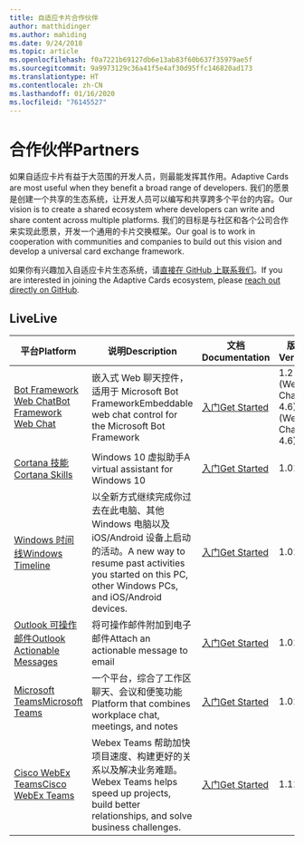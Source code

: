 ```yaml
---
title: 自适应卡片合作伙伴
author: matthidinger
ms.author: mahiding
ms.date: 9/24/2018
ms.topic: article
ms.openlocfilehash: f0a7221b69127db6e13ab83f60b637f35979ae5f
ms.sourcegitcommit: 9a9973129c36a41f5e4af30d95ffc146820ad173
ms.translationtype: HT
ms.contentlocale: zh-CN
ms.lasthandoff: 01/16/2020
ms.locfileid: "76145527"
---
```

# <a name="partners"></a><span data-ttu-id="e4d6b-102">合作伙伴</span><span class="sxs-lookup"><span data-stu-id="e4d6b-102">Partners</span></span> 

<span data-ttu-id="e4d6b-103">如果自适应卡片有益于大范围的开发人员，则最能发挥其作用。</span><span class="sxs-lookup"><span data-stu-id="e4d6b-103">Adaptive Cards are most useful when they benefit a broad range of developers.</span></span> <span data-ttu-id="e4d6b-104">我们的愿景是创建一个共享的生态系统，让开发人员可以编写和共享跨多个平台的内容。</span><span class="sxs-lookup"><span data-stu-id="e4d6b-104">Our vision is to create a shared ecosystem where developers can write and share content across multiple platforms.</span></span> <span data-ttu-id="e4d6b-105">我们的目标是与社区和各个公司合作来实现此愿景，开发一个通用的卡片交换框架。</span><span class="sxs-lookup"><span data-stu-id="e4d6b-105">Our goal is to work in cooperation with communities and companies to build out this vision and develop a universal card exchange framework.</span></span>

<span data-ttu-id="e4d6b-106">如果你有兴趣加入自适应卡片生态系统，请[直接在 GitHub 上联系我们](https://github.com/Microsoft/AdaptiveCards)。</span><span class="sxs-lookup"><span data-stu-id="e4d6b-106">If you are interested in joining the Adaptive Cards ecosystem, please [reach out directly on GitHub](https://github.com/Microsoft/AdaptiveCards).</span></span>

## <a name="live"></a><span data-ttu-id="e4d6b-107">Live</span><span class="sxs-lookup"><span data-stu-id="e4d6b-107">Live</span></span>

<span data-ttu-id="e4d6b-108">平台</span><span class="sxs-lookup"><span data-stu-id="e4d6b-108">Platform</span></span> | <span data-ttu-id="e4d6b-109">说明</span><span class="sxs-lookup"><span data-stu-id="e4d6b-109">Description</span></span> | <span data-ttu-id="e4d6b-110">文档</span><span class="sxs-lookup"><span data-stu-id="e4d6b-110">Documentation</span></span> | <span data-ttu-id="e4d6b-111">版本</span><span class="sxs-lookup"><span data-stu-id="e4d6b-111">Version</span></span>
---------|-------------|---------------|---------
[<span data-ttu-id="e4d6b-112">Bot Framework Web Chat</span><span class="sxs-lookup"><span data-stu-id="e4d6b-112">Bot Framework Web Chat</span></span>](https://github.com/Microsoft/BotFramework-WebChat)  | <span data-ttu-id="e4d6b-113">嵌入式 Web 聊天控件，适用于 Microsoft Bot Framework</span><span class="sxs-lookup"><span data-stu-id="e4d6b-113">Embeddable web chat control for the Microsoft Bot Framework</span></span> | [<span data-ttu-id="e4d6b-114">入门</span><span class="sxs-lookup"><span data-stu-id="e4d6b-114">Get Started</span></span>](https://docs.microsoft.com/adaptive-cards/get-started/bots) | <span data-ttu-id="e4d6b-115">1.2 (Web Chat 4.6)</span><span class="sxs-lookup"><span data-stu-id="e4d6b-115">1.2 (Web Chat 4.6)</span></span>
[<span data-ttu-id="e4d6b-116">Cortana 技能</span><span class="sxs-lookup"><span data-stu-id="e4d6b-116">Cortana Skills</span></span>](https://docs.microsoft.com/cortana/skills/adaptive-cards) | <span data-ttu-id="e4d6b-117">Windows 10 虚拟助手</span><span class="sxs-lookup"><span data-stu-id="e4d6b-117">A virtual assistant for Windows 10</span></span> | [<span data-ttu-id="e4d6b-118">入门</span><span class="sxs-lookup"><span data-stu-id="e4d6b-118">Get Started</span></span>](https://docs.microsoft.com/adaptive-cards/get-started/bots) | <span data-ttu-id="e4d6b-119">1.0</span><span class="sxs-lookup"><span data-stu-id="e4d6b-119">1.0</span></span>
[<span data-ttu-id="e4d6b-120">Windows 时间线</span><span class="sxs-lookup"><span data-stu-id="e4d6b-120">Windows Timeline</span></span>](https://blogs.windows.com/windowsexperience/2017/12/19/announcing-windows-10-insider-preview-build-17063-pc/) | <span data-ttu-id="e4d6b-121">以全新方式继续完成你过去在此电脑、其他 Windows 电脑以及 iOS/Android 设备上启动的活动。</span><span class="sxs-lookup"><span data-stu-id="e4d6b-121">A new way to resume past activities you started on this PC, other Windows PCs, and iOS/Android devices.</span></span> | [<span data-ttu-id="e4d6b-122">入门</span><span class="sxs-lookup"><span data-stu-id="e4d6b-122">Get Started</span></span>](https://docs.microsoft.com/adaptive-cards/get-started/windows) | <span data-ttu-id="e4d6b-123">1.0</span><span class="sxs-lookup"><span data-stu-id="e4d6b-123">1.0</span></span>
[<span data-ttu-id="e4d6b-124">Outlook 可操作邮件</span><span class="sxs-lookup"><span data-stu-id="e4d6b-124">Outlook Actionable Messages</span></span>](https://docs.microsoft.com/outlook/actionable-messages/)  | <span data-ttu-id="e4d6b-125">将可操作邮件附加到电子邮件</span><span class="sxs-lookup"><span data-stu-id="e4d6b-125">Attach an actionable message to email</span></span> | [<span data-ttu-id="e4d6b-126">入门</span><span class="sxs-lookup"><span data-stu-id="e4d6b-126">Get Started</span></span>](https://docs.microsoft.com/outlook/actionable-messages/) | <span data-ttu-id="e4d6b-127">1.0</span><span class="sxs-lookup"><span data-stu-id="e4d6b-127">1.0</span></span>
[<span data-ttu-id="e4d6b-128">Microsoft Teams</span><span class="sxs-lookup"><span data-stu-id="e4d6b-128">Microsoft Teams</span></span>](https://products.office.com/microsoft-teams/group-chat-software) | <span data-ttu-id="e4d6b-129">一个平台，综合了工作区聊天、会议和便笺功能</span><span class="sxs-lookup"><span data-stu-id="e4d6b-129">Platform that combines workplace chat, meetings, and notes</span></span> | [<span data-ttu-id="e4d6b-130">入门</span><span class="sxs-lookup"><span data-stu-id="e4d6b-130">Get Started</span></span>](https://docs.microsoft.com/microsoftteams/platform/concepts/cards/cards-reference#adaptive-card) | <span data-ttu-id="e4d6b-131">1.0</span><span class="sxs-lookup"><span data-stu-id="e4d6b-131">1.0</span></span>
[<span data-ttu-id="e4d6b-132">Cisco WebEx Teams</span><span class="sxs-lookup"><span data-stu-id="e4d6b-132">Cisco WebEx Teams</span></span>](https://www.webex.com/team-collaboration.html) | <span data-ttu-id="e4d6b-133">Webex Teams 帮助加快项目速度、构建更好的关系以及解决业务难题。</span><span class="sxs-lookup"><span data-stu-id="e4d6b-133">Webex Teams helps speed up projects, build better relationships, and solve business challenges.</span></span> | [<span data-ttu-id="e4d6b-134">入门</span><span class="sxs-lookup"><span data-stu-id="e4d6b-134">Get Started</span></span>](https://developer.webex.com/docs/api/guides/cards) | <span data-ttu-id="e4d6b-135">1.1</span><span class="sxs-lookup"><span data-stu-id="e4d6b-135">1.1</span></span>